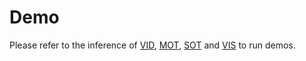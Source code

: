 # Demo

Please refer to the inference of [VID](../docs/quick_run.md#inference-vid-models), [MOT](../docs/quick_run.md#inference-mot/vis-models), [SOT](../docs/quick_run.md#inference-sot-models) and [VIS](../docs/quick_run.md#inference-mot/vis-models) to run demos.
